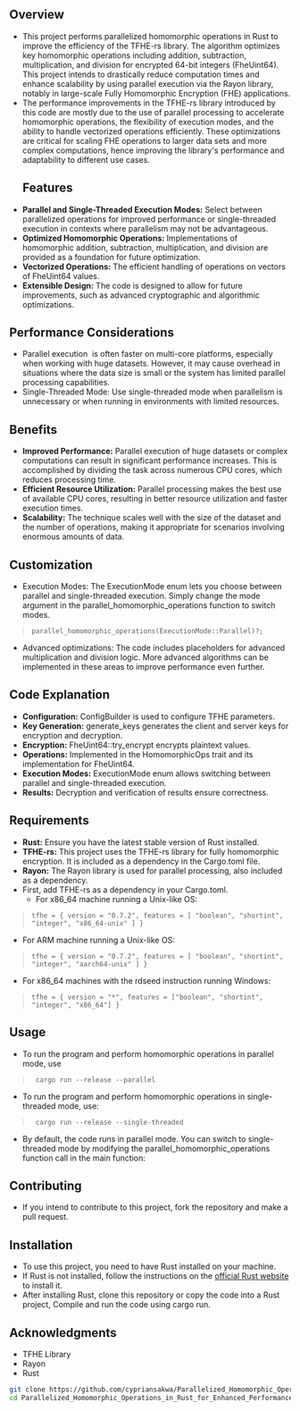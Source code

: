 ## Overview
- This project performs parallelized homomorphic operations in Rust to improve the efficiency of the TFHE-rs library. The algorithm optimizes key homomorphic operations including addition, subtraction, multiplication, and division for encrypted 64-bit integers (FheUint64). This project intends to drastically reduce computation times and enhance scalability by using parallel execution via the Rayon library, notably in large-scale Fully Homomorphic Encryption (FHE) applications.
- The performance improvements in the TFHE-rs library introduced by this code are mostly due to the use of parallel processing to accelerate homomorphic operations, the flexibility of execution modes, and the ability to handle vectorized operations efficiently. These optimizations are critical for scaling FHE operations to larger data sets and more complex computations, hence improving the library's performance and adaptability to different use cases.
  ## Features
- **Parallel and Single-Threaded Execution Modes:** Select between parallelized operations for improved performance or single-threaded execution in contexts where parallelism may not be advantageous.
- **Optimized Homomorphic Operations:** Implementations of homomorphic addition, subtraction, multiplication, and division are provided as a foundation for future optimization.
- **Vectorized Operations:** The efficient handling of operations on vectors of FheUint64 values.
- **Extensible Design:** The code is designed to allow for future improvements, such as advanced cryptographic and algorithmic optimizations.

## Performance Considerations
   - Parallel execution  is often faster on multi-core platforms, especially when working with huge datasets. However, it may cause overhead in situations where the data size is small or the system has limited parallel processing capabilities.
   - Single-Threaded Mode: Use single-threaded mode when parallelism is unnecessary or when running in environments with limited resources.
## Benefits
- **Improved Performance:** Parallel execution of huge datasets or complex computations can result in significant performance increases. This is accomplished by dividing the task across numerous CPU cores, which reduces processing time.
- **Efficient Resource Utilization:** Parallel processing makes the best use of available CPU cores, resulting in better resource utilization and faster execution times.
- **Scalability:** The technique scales well with the size of the dataset and the number of operations, making it appropriate for scenarios involving enormous amounts of data.
## Customization
- Execution Modes: The ExecutionMode enum lets you choose between parallel and single-threaded execution. Simply change the mode argument in the parallel_homomorphic_operations function to switch modes.
 >```
> parallel_homomorphic_operations(ExecutionMode::Parallel)?;
- Advanced optimizations: The code includes placeholders for advanced multiplication and division logic. More advanced algorithms can be implemented in these areas to improve performance even further.
## Code Explanation
- **Configuration:** ConfigBuilder is used to configure TFHE parameters.
- **Key Generation:** generate_keys generates the client and server keys for encryption and decryption.
- **Encryption:** FheUint64::try_encrypt encrypts plaintext values.
- **Operations:** Implemented in the HomomorphicOps trait and its implementation for FheUint64.
- **Execution Modes:** ExecutionMode enum allows switching between parallel and single-threaded execution.
- **Results:** Decryption and verification of results ensure correctness.

## Requirements
- **Rust:** Ensure you have the latest stable version of Rust installed.
- **TFHE-rs:** This project uses the TFHE-rs library for fully homomorphic encryption. It is included as a dependency in the Cargo.toml file.
- **Rayon:** The Rayon library is used for parallel processing, also included as a dependency.
- First, add TFHE-rs as a dependency in your Cargo.toml.
  - For x86_64 machine running a Unix-like OS:
>```
>tfhe = { version = "0.7.2", features = [ "boolean", "shortint", "integer", "x86_64-unix" ] }
  - For ARM machine running a Unix-like OS:
>```
> tfhe = { version = "0.7.2", features = [ "boolean", "shortint", "integer", "aarch64-unix" ] }
  - For x86_64 machines with the rdseed instruction running Windows:
>```
> tfhe = { version = "*", features = ["boolean", "shortint", "integer", "x86_64"] }

## Usage 
- To run the program and perform homomorphic operations in parallel mode, use
 >```
>  cargo run --release --parallel
- To run the program and perform homomorphic operations in single-threaded mode, use:
 >```
>  cargo run --release --single-threaded
- By default, the code runs in parallel mode. You can switch to single-threaded mode by modifying the parallel_homomorphic_operations function call in the main function:

 ## Contributing
  - If you intend to contribute to this project, fork the repository and make a pull request.

  ## Installation

- To use this project, you need to have Rust installed on your machine.
- If Rust is not installed, follow the instructions on the [official Rust website](https://www.rust-lang.org/tools/install) to install it.
- After installing Rust, clone this repository or copy the code into a Rust project, Compile and run the code using cargo run.
## Acknowledgments
- TFHE Library
- Rayon
- Rust
  
```bash
git clone https://github.com/cypriansakwa/Parallelized_Homomorphic_Operations_in_Rust_for_Enhanced_Performance_in_TFHE_rs.git
cd Parallelized_Homomorphic_Operations_in_Rust_for_Enhanced_Performance_in_TFHE_rs
